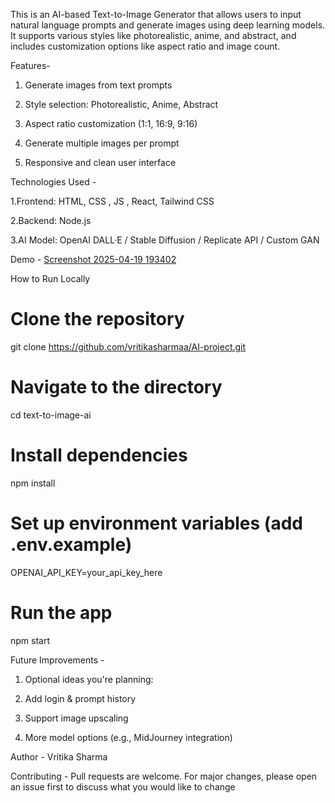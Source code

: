 This is an AI-based Text-to-Image Generator that allows users to input natural language prompts and generate images using deep learning models. It supports various styles like photorealistic, anime, and abstract, and includes customization options like aspect ratio and image count.

 Features-

1. Generate images from text prompts

2. Style selection: Photorealistic, Anime, Abstract

3. Aspect ratio customization (1:1, 16:9, 9:16)

4. Generate multiple images per prompt

5. Responsive and clean user interface

 Technologies Used -

1.Frontend: HTML, CSS , JS , React, Tailwind CSS

2.Backend: Node.js 

3.AI Model: OpenAI DALL·E / Stable Diffusion / Replicate API / Custom GAN

 Demo -
[Screenshot 2025-04-19 193402](https://github.com/user-attachments/assets/4d5d8f4a-2400-4595-b522-f1567ebab741)


 How to Run Locally

# Clone the repository
git clone https://github.com/vritikasharmaa/AI-project.git

# Navigate to the directory
cd text-to-image-ai

# Install dependencies
npm install

# Set up environment variables (add .env.example)
OPENAI_API_KEY=your_api_key_here

# Run the app
npm start

Future Improvements -
1. Optional ideas you're planning:

2. Add login & prompt history

3. Support image upscaling

4. More model options (e.g., MidJourney integration)

 Author -
 Vritika Sharma

 Contributing -
Pull requests are welcome. For major changes, please open an issue first to discuss what you would like to change
